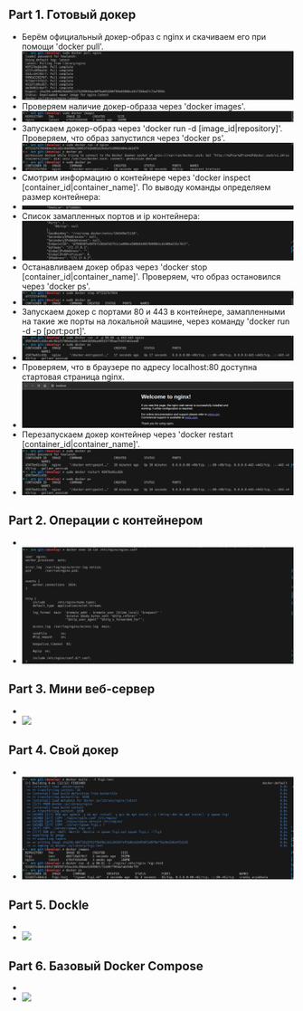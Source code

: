 ## Part 1. Готовый докер
* Берём официальный докер-образ с nginx и скачиваем его при помощи 'docker pull'.
* ![](./screenshots/img_1.1.png)
* Проверяем наличие докер-образа через 'docker images'.
* ![](./screenshots/img_1.2.png)
* Запускаем докер-образ через 'docker run -d [image_id|repository]'. Проверяем, что образ запустился через 'docker ps'.
* ![](./screenshots/img_1.3.png)
* Смотрим информацию о контейнере через 'docker inspect [container_id|container_name]'. По выводу команды определяем размер контейнера:
* ![](./screenshots/img_1.4.png)
* Список замапленных портов и ip контейнера:
* ![](./screenshots/img_1.5.png)
* Останавливаем докер образ через 'docker stop [container_id|container_name]'. Проверяем, что образ остановился через 'docker ps'.
* ![](./screenshots/img_1.6.png)
* Запускаем докер с портами 80 и 443 в контейнере, замапленными на такие же порты на локальной машине, через команду 'docker run -d -p [port:port]'.
* ![](./screenshots/img_1.7.png)
* Проверяем, что в браузере по адресу localhost:80 доступна стартовая страница nginx.
* ![](./screenshots/img_1.8.png)
* Перезапускаем докер контейнер через 'docker restart [container_id|container_name]'.
* ![](./screenshots/img_1.9.png)
## Part 2. Операции с контейнером
* 
* ![](./screenshots/img_2.1.png)
## Part 3. Мини веб-сервер
* 
* ![](./screenshots/img_3.1.png)
## Part 4. Свой докер
* 
* ![](./screenshots/img_4.1.png)
## Part 5. Dockle
* 
* ![](./screenshots/img_5.1.png)
## Part 6. Базовый Docker Compose
* 
* ![](./screenshots/img_6.1.png)